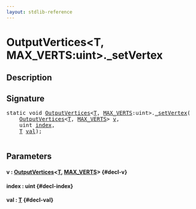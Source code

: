 ```yaml
---
layout: stdlib-reference
---
```


# OutputVertices\<T, MAX\_VERTS:uint\>\.\_setVertex

## Description





## Signature 

<pre>
<span class='code_keyword'>static</span> <span class="code_keyword">void</span> <a href="/stdlib-reference/types/outputvertices-06/index" class="code_type">OutputVertices</a>&lt;<a href="/stdlib-reference/types/outputvertices-06/index#typeparam-T" class="code_type">T</a>, <a href="/stdlib-reference/types/outputvertices-06/index#decl-MAX_VERTS" class="code_var">MAX_VERTS</a>:<span class="code_keyword">uint</span>&gt;.<a href="/stdlib-reference/types/outputvertices-06/setvertex-04">_setVertex</a>(
    <a href="/stdlib-reference/types/outputvertices-06/index" class="code_type">OutputVertices</a>&lt;<a href="/stdlib-reference/types/outputvertices-06/index#typeparam-T" class="code_type">T</a>, <a href="/stdlib-reference/types/outputvertices-06/index#decl-MAX_VERTS" class="code_var">MAX_VERTS</a>&gt; <a href="/stdlib-reference/types/outputvertices-06/setvertex-04#decl-v" class="code_param">v</a>,
    <span class="code_keyword">uint</span> <a href="/stdlib-reference/types/outputvertices-06/setvertex-04#decl-index" class="code_param">index</a>,
    <a href="/stdlib-reference/types/outputvertices-06/index#typeparam-T" class="code_type">T</a> <a href="/stdlib-reference/types/outputvertices-06/setvertex-04#decl-val" class="code_param">val</a>);

</pre>

## Parameters

#### v  : [OutputVertices](/stdlib-reference/types/outputvertices-06/index)\<[T](/stdlib-reference/types/outputvertices-06/index#typeparam-T), [MAX\_VERTS](/stdlib-reference/types/outputvertices-06/index#decl-MAX_VERTS)\> {#decl-v}
#### index  : uint {#decl-index}
#### val  : [T](/stdlib-reference/types/outputvertices-06/index#typeparam-T) {#decl-val}

